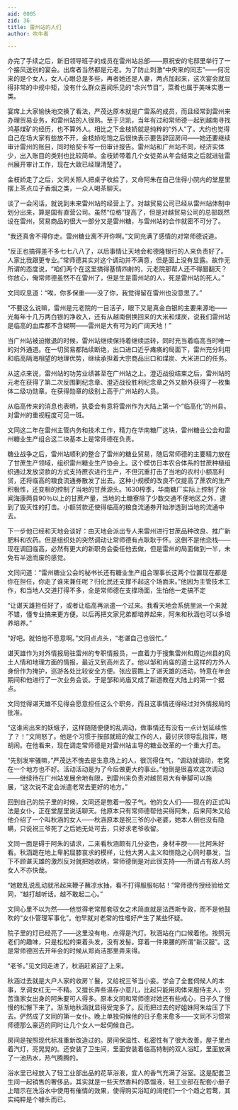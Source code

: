 ```yaml
---
aid: 0005
zid: 36
title: 雷州站的人们
author: 吹牛者

---
```




  办完了手续之后，新旧领导班子的成员在雷州站总部——原祝安的宅邸里举行了一个接风送别的宴会。出席者当然都是元老。为了防止刺激“中央来的同志”——何况来的是个女人，女人心眼总是多些，再者她还是人妻，两点加起来，这次宴会就显得非常的中规中矩，没有什么群众喜闻乐见的“余兴节目”，菜肴也属于美味实惠一类。

  宴席上大家愉快地交换了看法，严茂达原本就是广雷系的成员，而且经常到雷州来办理贸易业务，和雷州站的人很熟。至于贝凯，当年有过和常师德一起到越南寻找鸿基煤矿的经历，也不算外人。相比之下金枝娇就是纯粹的“外人”了。大约也觉得自己在场大家有些放不开，金枝娇吃饱之后很快表示要告辞回房间——她还要继续审计雷州的账目，同时给契卡写一份审计报告。雷州站和广州站不同，经济实体少，出入账目的类别也比较简单。金枝娇带着几个女徒弟从年会结束之后就进驻雷州展开审计工作，现在大致已经理清楚了。

  金枝娇走了之后，文同关照人把桌子收拾了，又命阿朱在自己住得小院内的堂屋里摆上茶点瓜子香烟之类，一众人喝茶聊天。

  谈了一会闲话，就说到未来雷州站的经营上了。对越贸易公司已经从雷州站体制中划分出来，算是国有直营公司。虽然“位格”提高了，但是对越贸易公司的总部既然设在雷州，贸易商品的很大一部分又是雷州糖，与雷州站的合作就密不可分了。

  “我还真舍不得你走。雷州糖业离不开你啊。”文同充满了感情的对常师德说道。

  “反正也搞得差不多七七八八了，以后事情让天地会和德隆银行的人来负责好了。人家比我跟更专业。”常师德其实对这个调动并不满意，但是面上没有显露。故作无所谓的态度说，“咱们两个在这里搞得基情四射的，元老院那帮人还不得醋翻天？你放心，俺常师德虽然不在雷州了，但是生是雷州站的人，死是雷州站的死人。”

  文同叹息道：“唉，你多保重——没了你，我觉得留在雷州也没意思了。”

  “不要这么说嘛，雷州是元老院的一目活子，眼下又是真金白银的主要来源地——光每年十几万两白银的净收入，还有从越南倒换回来的大米和煤炭，说我们雷州站是临高的血库都不含糊啊——雷州是大有可为的广阔天地！”

  当广州站被迫撤退的时候，雷州站继续保持着继续运转，同时充当着临高当时唯一的对外通道。在一切贸易都陆续断绝，出口进口近乎瘫痪的局面下，雷州充分利用和临高隔海相望的地理优势，继续承担着大宗商品出口和煤炭、大米进口的任务。

  从这点来说，雷州站的功劳业绩甚至在广州站之上。澄迈战役结束之后，雷州站的元老在获得了第二次反围剿纪念章、澄迈战役胜利纪念章之外又额外获得了一枚集体二级功勋章。在获得勋章的级别上高于广州站的人员。

  从临高传来的消息也表明，执委会有意将雷州作为大陆上第一个“临高化”的州县。对雷州的重视程度可见一斑。

  文同这二年在雷州主管内务和技术工作，精力在华南糖厂这块，雷州糖业公会和雷州糖业生产组合这二块基本上是常师德在负责。

  糖业战争之后，雷州站顺利的整合了雷州的糖业贸易，随后常师德的主要精力放在了甘蔗生产领域，组织雷州糖业生产协会上。这个模仿日本农合体系的甘蔗种植组织通过发放贷款的方式支持蔗农进行生产，不但沉重打击了当地的农村小额高利贷，还将临高的粮食流通券散发了出去。这种小规模的改良不仅提高了蔗农的生产积极性，还变相的控制了当地的甘蔗源头。1630榨季，华南糖厂实际上控制了徐闻海康两县90％以上的甘蔗产量，当地的土糖寮除了少数交通不便地区之外，遭到了毁灭性的打击。小额贷款还使得临高的粮食流通券开始渗透到当地的流通中去。

  下一步他已经和天地会谈好：由天地会派出专人来雷州进行甘蔗品种改良、推广新肥料和农药。但是组织处的突然调动让常师德有点耿耿于怀。这倒不是他恋栈——现在调回临高，必然有更大的新职务会委任他去做，但是雷州的局面做到一半，未免有半途而废的感觉。

  文同问道：“雷州糖业公会的秘书长还有糖业生产组合理事长这两个位置现在都是你在担任，你走了谁来兼任呢？归化民还支撑不起这个场面来。”他因为主管技术工作，和当地人交道打得不多，全是常师德在支撑场面，生怕他一走搞不定

  “让谌天雄担任好了，或者让临高再派遣一个过来。我看天地会系统里派一个来就不错，懂专业搞来更方便。以后再把文家兄弟都培养起来，阿朱和秋涵也可以多培养培养。”

  “好吧。就怕他不愿意啊。”文同点点头，“老谌自己也很忙。”

  谌天雄作为对外情报局驻雷州的专职情报员，一直着力于搜集雷州和周边州县的风土人情和地理方面的情报，最近又到高州去了。他以邹和尚庙的道士这样的方外人身份作为掩护，巡游各处比较安全方便。张应宸瞧上了谌天雄的活动，特意在年会期间和他进行了一次业务会谈。于是邹和尚庙又成了新道教在大陆上的第一个据点。

  文同觉得谌天雄不见得会愿意担任这么个职务，而且这事情还得经过对外情报局的批准。

  “这谁闹出来的妖蛾子，这样随随便便的乱调动，做事情还有没有一点计划延续性了？！”文同怒了。他是个习惯于按部就班的做工作的人，最讨厌领导乱指挥，瞎胡闹。在他看来，现在调走常师德是对雷州站主导的糖业改革的一个重大打击。

  “先别发牢骚嘛，”严茂达不愧去是生意场上的人，很沉得住气，“调动就调动，老窝在一个地方也不好。活动活动是为了今后做更大的事业。”他倒是很喜欢这次调动——继续待在广州站发展余地有限，到雷州来负责对越贸易大有拳脚可以施展，“这次说不定会派遣老常去更好的地方。”

  回到自己的院子里的时候，文同还是憋着一股子气。他的女人们——现在的正式叫法是女仆，正在堂屋里说话聊天。他原本只有常师德帮他买得阿朱，后来阿朱又给他介绍了一个叫秋涵的女人——秋涵原本是祝三爷的小老婆，她本人倒也没有隐瞒，只说祝三爷死了之后她无处可去，只好求老爷收留。

  文同一面是碍于阿朱的请求，二来看秋涵颇有几分姿色，身材丰腴——比阿朱好看。秋涵跪在地上卑躬屈膝哀求的模样，让他大男人主义和恻隐之心同时暴发，当下不顾谌天雄的激烈反对就把她收纳，常师德倒是对此很支持——所谓占有敌人的女人不亦快哉。

  “她敢乱说乱动就吊起来鞭子蘸凉水抽，看不打得服服帖帖！”常师德传授经验给文同，“越打越听话。越不敢起二心。”

  文同心里不以为然——他觉得老常那套驭女之术简直就是法西斯专政，而不是他鼓吹的“女仆管理军事化”。他早就对老常的性嗜好产生了某些怀疑。

  院子里的灯已经亮了——这里没有电，点得是汽灯。秋涵站在门口候着他。按照元老们的趣味，只是松松的束着头发，没有发髻。穿着一件束腰的所谓“新汉服”。这是常师德回去开年会的时候从郑尚洁那里弄来得。

  “老爷。”见文同走进了，秋涵赶紧迎了上来。

  秋涵过去就是大户人家的收房丫鬟，又给祝三爷当小妾。学会了全套伺候人的本事，烹调女红无一不精。又擅长弄些温存小意儿，比起只能用肉体来服侍主人，穷苦渔家女出身的阿朱要可人得多。原本文同和常师德对她还有些戒心，日子久了慢慢的松懈下来了。渐渐地秋涵就显得受宠多了。反而把过去的好姐妹阿朱给压了下去。俨然成了文同的第一女仆。晚上单独伺候他的日子愈来愈多——文同不习惯常师德那么豪迈的同时让几个女人一起伺候自己。

  房间是按照现代标准重新改造过的。房间保温性、私密性有了很大改善。屋子里点着汽灯，亮晃晃的。还安装了卫生间，里面安装着临高特制的双人浴缸，里面放满了一池热水，热气腾腾的。

  浴水里已经放入了轻工业部出品的花草浴液，宜人的香气充满了浴室。这是配套卫生间一起销售的奢侈品，其实就是一些天然香料的蒸馏液，轻工业部在配套小册子上暗示在洗浴水中使用有催情的效果，使得购买浴缸的阔佬们一个个趋之若鹜，其实纯粹是个噱头而已。



